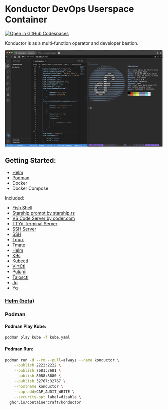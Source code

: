 # Konductor DevOps Userspace Container

[![Open in GitHub Codespaces](https://github.com/codespaces/badge.svg)](https://codespaces.new/ContainerCraft/konductor)

Konductor is as a multi-function operator and developer bastion.
    
![Konductor](./.github/images/Konductor.png)

## Getting Started:
- [Helm](#helm-beta)
- [Podman](#podman)
- Docker
- Docker Compose

Included:
- [Fish Shell](https://fishshell.com)
- [Starship prompt by starship.rs](https://starship.rs)
- [VS Code Server by coder.com](https://coder.com/docs/code-server/latest)
- [TTYd Terminal Server](https://github.com/tsl0922/ttyd)
- [SSH Server](https://www.ssh.com/academy/ssh/server)
- [SSH](https://www.ssh.com/academy/ssh/openssh)
- [Tmux](https://github.com/tmux/tmux/wiki/Getting-Started)
- [Tmate](https://tmate.io)
- [Helm](https://helm.sh/docs/)
- [K9s](https://k9scli.io)
- [Kubectl](https://kubernetes.io/docs/reference/kubectl/)
- [VirtCtl](https://kubevirt.io/user-guide/operations/virtctl_client_tool/)
- [Pulumi](https://www.pulumi.com/docs/get-started/)
- [Talosctl](https://www.talos.dev/v1.2/reference/cli/)
- [Jq](https://stedolan.github.io/jq/)
- [Yq](https://github.com/mikefarah/yq)

### [Helm (beta)](https://github.com/ContainerCraft/helm/tree/main/charts/konductor)

### Podman

#### Podman Play Kube:
````bash
podman play kube -f kube.yaml
````

#### Podman Run:
````bash
podman run -d --rm --pull=always --name konductor \
    --publish 2222:2222 \
    --publish 7681:7681 \
    --publish 8088:8080 \
    --publish 32767:32767 \
    --hostname konductor \
    --cap-add=CAP_AUDIT_WRITE \
    --security-opt label=disable \
  ghcr.io/containercraft/konductor
````
